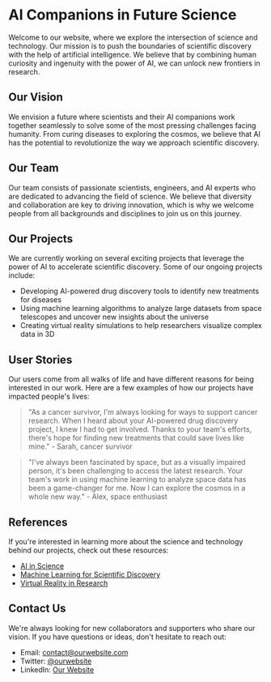 <!--font:Poppins-->

# AI Companions in Future Science

Welcome to our website, where we explore the intersection of science and technology. Our mission is to push the boundaries of scientific discovery with the help of artificial intelligence. We believe that by combining human curiosity and ingenuity with the power of AI, we can unlock new frontiers in research.

## Our Vision

We envision a future where scientists and their AI companions work together seamlessly to solve some of the most pressing challenges facing humanity. From curing diseases to exploring the cosmos, we believe that AI has the potential to revolutionize the way we approach scientific discovery.

## Our Team

Our team consists of passionate scientists, engineers, and AI experts who are dedicated to advancing the field of science. We believe that diversity and collaboration are key to driving innovation, which is why we welcome people from all backgrounds and disciplines to join us on this journey.

## Our Projects

We are currently working on several exciting projects that leverage the power of AI to accelerate scientific discovery. Some of our ongoing projects include:

- Developing AI-powered drug discovery tools to identify new treatments for diseases
- Using machine learning algorithms to analyze large datasets from space telescopes and uncover new insights about the universe
- Creating virtual reality simulations to help researchers visualize complex data in 3D

## User Stories

Our users come from all walks of life and have different reasons for being interested in our work. Here are a few examples of how our projects have impacted people's lives:

> "As a cancer survivor, I'm always looking for ways to support cancer research. When I heard about your AI-powered drug discovery project, I knew I had to get involved. Thanks to your team's efforts, there's hope for finding new treatments that could save lives like mine." - Sarah, cancer survivor

> "I've always been fascinated by space, but as a visually impaired person, it's been challenging to access the latest research. Your team's work in using machine learning to analyze space data has been a game-changer for me. Now I can explore the cosmos in a whole new way." - Alex, space enthusiast

## References

If you're interested in learning more about the science and technology behind our projects, check out these resources:

- [AI in Science](#)
- [Machine Learning for Scientific Discovery](#)
- [Virtual Reality in Research](#)

## Contact Us

We're always looking for new collaborators and supporters who share our vision. If you have questions or ideas, don't hesitate to reach out:

- Email: [contact@ourwebsite.com](mailto:contact@ourwebsite.com)
- Twitter: [@ourwebsite](https://twitter.com/ourwebsite)
- LinkedIn: [Our Website](https://www.linkedin.com/company/ourwebsite/)

<!--

Write me content for website with wallpaper which alt text is:

"Ainautes and their AI companions conducting experiments in a zero-gravity laboratory, with colorful chemicals and particles floating all around them."

The name/title of the page should not be 1:1 copy of the alt text but rather a real content of the website which is using this wallpaper.

- Use markdown format 
- Start with heading
- Heading should be short and concise
- The content should look like a real website 
- The website should not be about the wallpaper, wallpaper is just a related background
- Heading should be contain work "wallpaper" or "background"
- Include real sections like references, contact, user stories, etc. use things relevant to the page purpose.
- Feel free to use structure like headings, bullets, numbering, blockquotes, paragraphs, horizontal lines, etc.
- You can use formatting like bold or _italic_
- You can include UTF-8 emojis
- Links should be only #hash anchors (and you can refer to the document itself)
- Do not include images


---


# Exploring the Future of Science with AI Companions

Welcome to our website, where we explore the intersection of science and technology. Our mission is to push the boundaries of scientific discovery with the help of artificial intelligence. We believe that by combining human curiosity and ingenuity with the power of AI, we can unlock new frontiers in research.

## Our Vision

We envision a future where scientists and their AI companions work together seamlessly to solve some of the most pressing challenges facing humanity. From curing diseases to exploring the cosmos, we believe that AI has the potential to revolutionize the way we approach scientific discovery.

## Our Team

Our team consists of passionate scientists, engineers, and AI experts who are dedicated to advancing the field of science. We believe that diversity and collaboration are key to driving innovation, which is why we welcome people from all backgrounds and disciplines to join us on this journey.

## Our Projects

We are currently working on several exciting projects that leverage the power of AI to accelerate scientific discovery. Some of our ongoing projects include:

- Developing AI-powered drug discovery tools to identify new treatments for diseases
- Using machine learning algorithms to analyze large datasets from space telescopes and uncover new insights about the universe
- Creating virtual reality simulations to help researchers visualize complex data in 3D

## User Stories

Our users come from all walks of life and have different reasons for being interested in our work. Here are a few examples of how our projects have impacted people's lives:

> "As a cancer survivor, I'm always looking for ways to support cancer research. When I heard about your AI-powered drug discovery project, I knew I had to get involved. Thanks to your team's efforts, there's hope for finding new treatments that could save lives like mine." - Sarah, cancer survivor

> "I've always been fascinated by space, but as a visually impaired person, it's been challenging to access the latest research. Your team's work in using machine learning to analyze space data has been a game-changer for me. Now I can explore the cosmos in a whole new way." - Alex, space enthusiast

## References

If you're interested in learning more about the science and technology behind our projects, check out these resources:

- [AI in Science](#)
- [Machine Learning for Scientific Discovery](#)
- [Virtual Reality in Research](#)

## Contact Us

We're always looking for new collaborators and supporters who share our vision. If you have questions or ideas, don't hesitate to reach out:

- Email: [contact@ourwebsite.com](mailto:contact@ourwebsite.com)
- Twitter: [@ourwebsite](https://twitter.com/ourwebsite)
- LinkedIn: [Our Website](https://www.linkedin.com/company/ourwebsite/)


---


Write me a Google font which is best fitting for the website.

Pick from the list:
- Lato
- Futura
- Montserrat
- Cabin
- Great Vibes
- Roboto
- Creepster
- Poppins
- Open Sans
- Lobster
- Cormorant Garamond
- Raleway
- Exo 2
- IBM Plex Sans
- Cinzel
- Dancing Script
- Playfair Display
- Cinzel Decorative
- Alegreya
- Barlow Condensed
- Orbitron
- Inter


Write just the font name nothing else.


---


Poppins

-->
